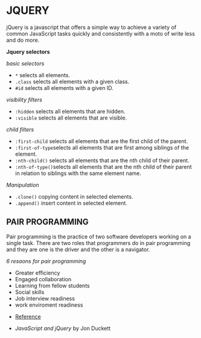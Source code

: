 #  JQUERY


jQuery is a javascript that offers a simple way to achieve a variety of common
JavaScript tasks quickly and consistently with a moto of write less and do more. 

**Jquery selectors**

*basic selectors*

- ``` * ``` selects all elements.
- ``` .class ``` selects all elements with a given class.
- ``` #id ``` selects all elements with a given ID.

*visibility filters*

- ``` :hidden ``` selects all elements that are hidden.
- ``` :visible ``` selects all elements that are visible.

*child filters*

- ``` :first-child ``` selects all elements that are the first child of the parent.
- ``` :first-of-type ```selects all elements that are first among siblings of the element.
- ``` :nth-child() ``` selects all elements that are the nth child of their parent.
- ``` :nth-of-type() ```selects all elements that are the nth child of their parent in relation to siblings with the same element name.

*Manipulation*

- ``` .clone() ``` copying content in selected elements.
- ``` .append() ``` insert content in selected element.

## PAIR PROGRAMMING

Pair programming is the practice of two software developers working on a single task.
There are two roles that programmers do in pair programming and they are one is the driver and the other is a navigator.

*6 resaons for pair programming*

- Greater efficiency
- Engaged collaboration
- Learning from fellow students
- Social skills
- Job interview readiness
- work enviroment readiness



* [Reference](https://www.codefellows.org/blog/6-reasons-for-pair-programming/)
 - *JavaScript and jQuery* by Jon Duckett